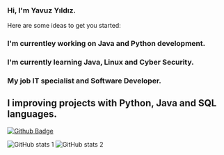 ### Hi, I'm Yavuz Yıldız.

Here are some ideas to get you started:
### I'm currentley working on Java and Python development.
### I'm currently learning Java, Linux and Cyber Security.
### My job IT specialist and Software Developer.
## I improving projects with Python, Java and SQL languages.

[![Github Badge](https://img.shields.io/badge/-Github-000?style=quare&labelColor=000&logo=Github&logoColor=white&link=link)](link)

![GitHub stats 1](https://github-readme-stats.vercel.app/api?username=yvzyldz11&show_icons=true&theme=gradient)
![GitHub stats 2](https://github-readme-stats.vercel.app/api?username=yvzyldz11&show_icons=true&theme=radical)
